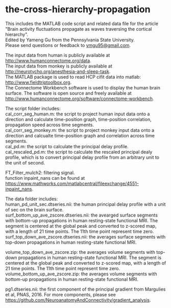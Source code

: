 # the-cross-hierarchy-propagation
This includes the MATLAB code script and related data file for the article "Brain activity fluctuations propagate as waves traversing the cortical hierarchy".  
Edited by Yameng Gu from the Pennsylvania State University.  
Please send questions or feedback to ymgu95@gmail.com.  

The input data from human is publicly available at http://www.humanconnectome.org/data.  
The input data from monkey is publicly available at http://neurotycho.org/anesthesia-and-sleep-task.  
The MATLAB package is used to read HCP cifit data into matlab: http://www.fieldtriptoolbox.org.  
The Connectome Workbench software is used to display the human brain surface. The software is open source and freely available at http://www.humanconnectome.org/software/connectome-workbench.  

The script folder includes:  
cal_corr_seg_human.m: the script to project human input data onto a direction and calculate time-position graph, time-position correlation, propagation speed across time segments.  
cal_corr_seg_monkey.m: the script to project monkey input data onto a direction and calcualte time-position graph and correlation across time segments.  
cal_pd.m: the script to calculate the principal delay profile.  
cal_rescaled_pd.m: the script to calculate the rescaled principal dealy profile, which is to convert principal delay profile from an arbitrary unit to the unit of second.

FT_Filter_mulch2: filtering signal.  
function inpaint_nans can be found at https://www.mathworks.com/matlabcentral/fileexchange/4551-inpaint_nans.

The data folder includes:  
human_pd_unit_sec.dtseries.nii: the human principal delay profile with a unit of sec on the brain surface.  
surf_bottom_up_ave_zscore.dtseries.nii: the avearged surface segments with bottom-up propagations in human resting-state functional MRI. The segment is centered at the global peak and converted to z-scored map, with a length of 21 time points. The 11th time point represent time zero.  
surf_top_down_ave_zscore.dtseries.nii: the averages surface segments with top-down propagations in human resting-state functional MRI. 

volume_top_down_ave_zscore.zip: the averages volume segments with top-down propagations in human resting-state functional MRI. The segment is centered at the global peak and converted to z-scored map, with a length of 21 time points. The 11th time point represent time zero.  
volume_bottom_up_ave_zscore.zip: the averages volume segments with bottom-up propagations in human resting-state functional MRI. 

pg1.dtseries.nii: the first component of the principal gradient from Margulies et al, PNAS, 2016. For more components, please see https://github.com/NeuroanatomyAndConnectivity/gradient_analysis.

